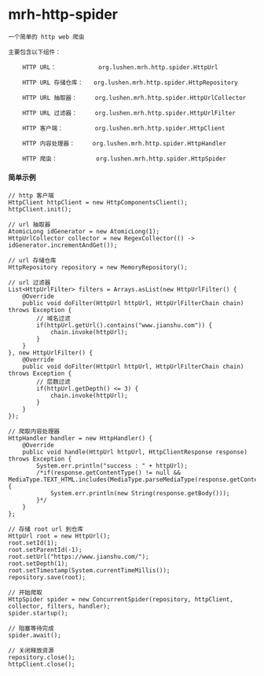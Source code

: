 # mrh-http-spider

    一个简单的 http web 爬虫

    主要包含以下组件：

        HTTP URL：            org.lushen.mrh.http.spider.HttpUrl

        HTTP URL 存储仓库：   org.lushen.mrh.http.spider.HttpRepository

        HTTP URL 抽取器：     org.lushen.mrh.http.spider.HttpUrlCollector

        HTTP URL 过滤器：     org.lushen.mrh.http.spider.HttpUrlFilter

        HTTP 客户端：         org.lushen.mrh.http.spider.HttpClient

        HTTP 内容处理器：     org.lushen.mrh.http.spider.HttpHandler

        HTTP 爬虫：           org.lushen.mrh.http.spider.HttpSpider

#### 简单示例

    // http 客户端
    HttpClient httpClient = new HttpComponentsClient();
    httpClient.init();

    // url 抽取器
    AtomicLong idGenerator = new AtomicLong(1);
    HttpUrlCollector collector = new RegexCollector(() -> idGenerator.incrementAndGet());

    // url 存储仓库
    HttpRepository repository = new MemoryRepository();

    // url 过滤器
    List<HttpUrlFilter> filters = Arrays.asList(new HttpUrlFilter() {
        @Override
        public void doFilter(HttpUrl httpUrl, HttpUrlFilterChain chain) throws Exception {
            // 域名过滤
            if(httpUrl.getUrl().contains("www.jianshu.com")) {
                chain.invoke(httpUrl);
            }
        }
    }, new HttpUrlFilter() {
        @Override
        public void doFilter(HttpUrl httpUrl, HttpUrlFilterChain chain) throws Exception {
            // 层数过滤
            if(httpUrl.getDepth() <= 3) {
                chain.invoke(httpUrl);
            }
        }
    });

    // 爬取内容处理器
    HttpHandler handler = new HttpHandler() {
        @Override
        public void handle(HttpUrl httpUrl, HttpClientResponse response) throws Exception {
            System.err.println("success : " + httpUrl);
            /*if(response.getContentType() != null && MediaType.TEXT_HTML.includes(MediaType.parseMediaType(response.getContentType()))) {
                System.err.println(new String(response.getBody()));
            }*/
        }
    };

    // 存储 root url 到仓库
    HttpUrl root = new HttpUrl();
    root.setId(1);
    root.setParentId(-1);
    root.setUrl("https://www.jianshu.com/");
    root.setDepth(1);
    root.setTimestamp(System.currentTimeMillis());
    repository.save(root);

    // 开始爬取
    HttpSpider spider = new ConcurrentSpider(repository, httpClient, collector, filters, handler);
    spider.startup();

    // 阻塞等待完成
    spider.await();

    // 关闭释放资源
    repository.close();
    httpClient.close();
